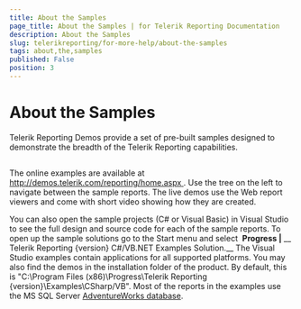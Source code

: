 ```yaml
---
title: About the Samples
page_title: About the Samples | for Telerik Reporting Documentation
description: About the Samples
slug: telerikreporting/for-more-help/about-the-samples
tags: about,the,samples
published: False
position: 3
---
```


# About the Samples



Telerik Reporting Demos provide a set of pre-built samples
        designed to demonstrate the breadth of the Telerik Reporting capabilities.
      

## 

The online examples are available at
        [
            http://demos.telerik.com/reporting/home.aspx
          ](
            http://demos.telerik.com/reporting/home.aspx
          ).
      	  Use the tree on the left to navigate between the sample reports. The live demos use the Web report viewers 
          and come with short video showing how they are created.
      

You can also open the sample projects (C# or Visual Basic) in Visual Studio to see the full design and source 
          code for each of the sample reports. To open up the sample solutions go to the Start menu and select 
          __Progress |__ __
            Telerik Reporting {version} C#/VB.NET Examples Solution.__
            The Visual Studio examples contain applications for all supported platforms. You may also find the demos in the
            installation folder of the product. By default, this is
            "C:\Program Files (x86)\Progress\Telerik Reporting {version}\Examples\CSharp/VB".
            Most of the reports in the examples use the MS SQL Server 
            [AdventureWorks database](http://msdn.microsoft.com/en-us/library/ms124659%28SQL.100%29.aspx).
      
